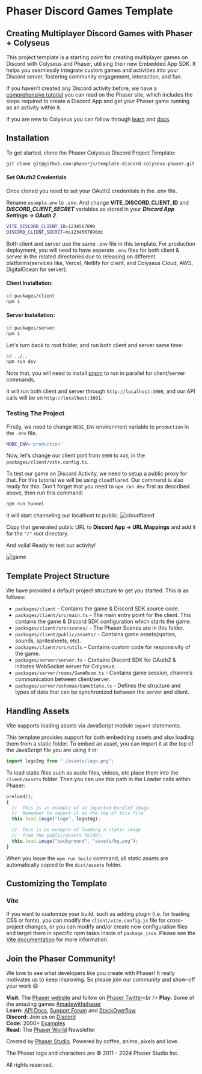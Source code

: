 # Phaser Discord Games Template

## Creating Multiplayer Discord Games with Phaser + Colyseus

This project template is a starting point for creating multiplayer games on Discord with Colyseus and Phaser, utilising their new Embedded App SDK. It helps you seamlessly integrate custom games and activities into your Discord server, fostering community engagement, interaction, and fun.

If you haven't created any Discord activity before, we have a [comprehensive tutorial](https://phaser.io/tutorials/creating-discord-games-with-phaser) you can read on the Phaser site, which includes the steps required to create a Discord App and get your Phaser game running as an activity within it.

If you are new to Colyseus you can follow through [learn](https://colyseus.io/learn/) and [docs](https://docs.colyseus.io/).

## Installation

To get started, clone the Phaser Colyseus Discord Project Template:

```sh
git clone git@github.com:phaserjs/template-discord-colyseus-phaser.git
```

#### Set OAuth2 Credentials

Once cloned you need to set your OAuth2 credentials in the .env file.

Rename `example.env` to `.env`.
And change **VITE_DISCORD_CLIENT_ID** and **_DISCORD_CLIENT_SECRET_** variables as stored in your **_Discord App Settings -> OAuth 2_**.

```sh
VITE_DISCORD_CLIENT_ID=1234567890
DISCORD_CLIENT_SECRET=ns1234567890dc
```

Both client and server use the same `.env` file in this template. For production deployment, you will need to have seperate `.env` files for both client & server in the related directories due to releasing on different platforms(services like, Vercel, Netlify for client, and Colyseus Cloud, AWS, DigitalOcean for server).

#### Client Installation:

```sh
cd packages/client
npm i
```

#### Server Installation:

```sh
cd packages/server
npm i
```

Let's turn back to root folder, and run both client and server same time:

```sh
cd ../..
npm run dev
```

Note that, you will need to install [pnpm](https://pnpm.io/) to run in parallel for client/server commands.

It will run both client and server through `http://localhost:3000`, and our API calls will be on `http://localhost:3001`.

### Testing The Project

Firstly, we need to change `NODE_ENV` environment variable to `production` in the `.env` file.

```sh
NODE_ENV='production'
```

Now, let's change our client port from `3000` to `443`, in the `packages/client/vite.config.ts`.

To test our game on Discord Activity, we need to setup a public proxy for that. For this tutorial we will be using `cloudflared`. Our command is also ready for this. Don't forget that you need to `npm run dev` first as described above, then run this command:

```sh
npm run tunnel
```

It will start channeling our localhost to public.
![cloudflared](ss/cloudflared.png)

Copy that generated public URL to **Discord App -> URL Mappings** and add it for the `"/"` root directory.

And voila! Ready to test our activity!

![game](ss/dragging.png)

## Template Project Structure

We have provided a default project structure to get you started. This is as follows:

- `packages/client` - Contains the game & Discord SDK source code.
- `packages/client/src/main.ts` - The main entry point for the client. This contains the game & Discord SDK configuration which starts the game.
- `packages/client/src/scenes/` - The Phaser Scenes are in this folder.
- `packages/client/public/assets/` - Contains game assets(sprites, sounds, spritesheets, etc).
- `packages/client/src/utils` - Contains custom code for responsivity of the game.
- `packages/server/server.ts` - Contains Discord SDK for OAuth2 & initiates WebSocket server for Colyseus.
- `packages/server/rooms/GameRoom.ts` - Contains game session, channels communication between client/server.
- `packages/server/schemas/GameState.ts` - Defines the structure and types of data that can be synchronized between the server and client.

## Handling Assets

Vite supports loading assets via JavaScript module `import` statements.

This template provides support for both embedding assets and also loading them from a static folder. To embed an asset, you can import it at the top of the JavaScript file you are using it in:

```js
import logoImg from "./assets/logo.png";
```

To load static files such as audio files, videos, etc place them into the `client/assets` folder. Then you can use this path in the Loader calls within Phaser:

```js
preload();
{
  //  This is an example of an imported bundled image.
  //  Remember to import it at the top of this file
  this.load.image("logo", logoImg);

  //  This is an example of loading a static image
  //  from the public/assets folder:
  this.load.image("background", "assets/bg.png");
}
```

When you issue the `npm run build` command, all static assets are automatically copied to the `dist/assets` folder.

## Customizing the Template

### Vite

If you want to customize your build, such as adding plugin (i.e. for loading CSS or fonts), you can modify the `client/vite.config.js` file for cross-project changes, or you can modify and/or create new configuration files and target them in specific npm tasks inside of `package.json`. Please see the [Vite documentation](https://vitejs.dev/) for more information.

## Join the Phaser Community!

We love to see what developers like you create with Phaser! It really motivates us to keep improving. So please join our community and show-off your work 😄

**Visit:** The [Phaser website](https://phaser.io) and follow on [Phaser Twitter](https://twitter.com/phaser_)<br />
**Play:** Some of the amazing games [#madewithphaser](https://twitter.com/search?q=%23madewithphaser&src=typed_query&f=live)<br />
**Learn:** [API Docs](https://newdocs.phaser.io), [Support Forum](https://phaser.discourse.group/) and [StackOverflow](https://stackoverflow.com/questions/tagged/phaser-framework)<br />
**Discord:** Join us on [Discord](https://discord.gg/phaser)<br />
**Code:** 2000+ [Examples](https://labs.phaser.io)<br />
**Read:** The [Phaser World](https://phaser.io/community/newsletter) Newsletter<br />

Created by [Phaser Studio](mailto:support@phaser.io). Powered by coffee, anime, pixels and love.

The Phaser logo and characters are &copy; 2011 - 2024 Phaser Studio Inc.

All rights reserved.
